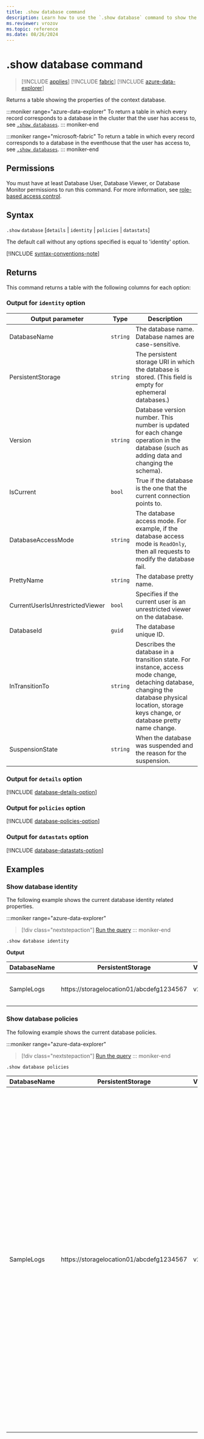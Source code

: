 ```yaml
---
title: .show database command
description: Learn how to use the `.show database` command to show the properties of the specified database.
ms.reviewer: vrozov
ms.topic: reference
ms.date: 08/26/2024
---
```

# .show database command

> [!INCLUDE [applies](../includes/applies-to-version/applies.md)] [!INCLUDE [fabric](../includes/applies-to-version/fabric.md)] [!INCLUDE [azure-data-explorer](../includes/applies-to-version/azure-data-explorer.md)]

Returns a table showing the properties of the context database.

:::moniker range="azure-data-explorer"
To return a table in which every record corresponds to a database in the cluster that the user has access to, see [`.show databases`](show-databases.md).
::: moniker-end

:::moniker range="microsoft-fabric"
To return a table in which every record corresponds to a database in the eventhouse that the user has access to, see [`.show databases`](show-databases.md).
::: moniker-end

## Permissions

You must have at least Database User, Database Viewer, or Database Monitor permissions to run this command. For more information, see [role-based access control](../access-control/role-based-access-control.md).

## Syntax

`.show` `database` [`details` | `identity` | `policies` | `datastats`]

The default call without any options specified is equal to 'identity' option.

[!INCLUDE [syntax-conventions-note](../includes/syntax-conventions-note.md)]

## Returns

This command returns a table with the following columns for each option:

### Output for `identity` option

|Output parameter |Type |Description|
|---|---|---|
|DatabaseName  | `string` |The database name. Database names are case-sensitive.|
|PersistentStorage  | `string` |The persistent storage URI in which the database is stored. (This field is empty for ephemeral databases.)|
|Version  | `string` |Database version number. This number is updated for each change operation in the database (such as adding data and changing the schema). |
|IsCurrent  |`bool` |True if the database is the one that the current connection points to.|
|DatabaseAccessMode  | `string` |The database access mode. For example, if the database access mode is `ReadOnly`, then all requests to modify the database fail. |
|PrettyName | `string` |The database pretty name.|
|CurrentUserIsUnrestrictedViewer |`bool` | Specifies if the current user is an unrestricted viewer on the database.|
|DatabaseId | `guid` |The database unique ID.|
|InTransitionTo| `string` |Describes the database in a transition state. For instance, access mode change, detaching database, changing the database physical location, storage keys change, or database pretty name change.|
|SuspensionState|`string` |When the database was suspended and the reason for the suspension.|

### Output for `details` option

[!INCLUDE [database-details-option](../includes/database-details-option.md)]

### Output for `policies` option

[!INCLUDE [database-policies-option](../includes/database-policies-option.md)]

### Output for `datastats` option

[!INCLUDE [database-datastats-option](../includes/database-datastats-option.md)]

## Examples

### Show database identity

The following example shows the current database identity related properties.

:::moniker range="azure-data-explorer"
> [!div class="nextstepaction"]
> <a href="https://dataexplorer.azure.com/clusters/help/databases/Samples?query=H4sIAAAAAAAAA9MrzsgvV0hJLElMSixOLVbITEnNK8ksqQQA60I4JxgAAAA%3D" target="_blank">Run the query</a>
::: moniker-end

```kusto
.show database identity
```

**Output**

|DatabaseName| PersistentStorage| Version| IsCurrent| DatabaseAccessMode| PrettyName|CurrentUserIsUnrestrictedViewer| DatabaseId| InTransitionTo|
|---------|---------|---------|---------|---------|---------|---------|---------|---------|
|SampleLogs|https://storagelocation01/abcdefg1234567| v252.0| true| ReadWrite|	|false|a1b2c3-1234-d4e5f7-8901234abc||

### Show database policies

The following example shows the current database policies.

:::moniker range="azure-data-explorer"
> [!div class="nextstepaction"]
> <a href="https://dataexplorer.azure.com/clusters/help/databases/SampleLogs?query=H4sIAAAAAAAAA9MrzsgvV0hJLElMSixOVSjIz8lMzkwtBgBc16a1FwAAAA%3D%3D" target="_blank">Run the query</a>
::: moniker-end

```kusto
.show database policies
```

|DatabaseName|PersistentStorage|Version|IsCurrent|DatabaseAccessMode|PrettyName|DatabaseId|AuthorizedPrincipals|RetentionPolicy|MergePolicy|CachingPolicy|ShardingPolicy|StreamingIngestionPolicy|IngestionBatchingPolicy|
|---------|---------|---------|---------|---------|---------|---------|---------|---------|---------|---------|---------|---------|---------|
|SampleLogs|https://storagelocation01/abcdefg1234567| v252.0|true|ReadWrite||a1b2c3-1234-d4e5f7-8901234ab|[{ "Role": "Admin", "PrincipalName": "1234abcd-ef56-789-0123456e" "PrincipalType": "AadUser"}, { "Role": "Admin", "PrincipalName": "fghi1234-5678-9j12-3456", "PrincipalType": "AadUser"}, { "Role": "User", "PrincipalName": "kl1234-1234-56m7-89012", "PrincipalType": "AadApplication"}, { "Role": "User", "PrincipalName": "fghi1234-5678-9j12-3456" "PrincipalType": "AadApplication" }, { "Role": "Ingestor", "PrincipalName": "fghi1234-5678-9j12-3456", "PrincipalType": "AadApplication" }, { "Role": "Viewer", "PrincipalName": "#everyone#", "PrincipalType": "AadUser" }, {"Role": "Viewer", "PrincipalName": "#everyone#", "PrincipalType": "MsaUser" }, { "Role": "Admin" "PrincipalName":"nop1234-1234-56qr-7890", "PrincipalType": "AadUser"}, { "Role": "User", "PrincipalName": "nop1234-1234-56qr-7890", "PrincipalType": "AadUser" }, { "Role": "Viewer", "PrincipalName": "nop1234-1234-56qr-7890","PrincipalType": "AadApplication"}, {"Role": "Ingestor", "PrincipalName": "nop1234-1234-56qr-7890", "PrincipalType": "AadApplication"}] |null| { "RowCountUpperBoundForMerge": 16000000, "OriginalSizeMBUpperBoundForMerge": 30000, "MaxExtentsToMerge": 100, "MaxRangeInHours": 24, "AllowRebuild": true, "AllowMerge": true, "Lookback": { "Kind": 0,"CustomPeriod": null }, "Origin": 2 }|null|{"MaxRowCount": 750000, "MaxExtentSizeInMb": 1024, "MaxOriginalSizeInMb": 2048, "UseShardEngine": true, "ShardEngineMaxRowCount": 1048576, "ShardEngineMaxExtentSizeInMb": 8192, "ShardEngineMaxOriginalSizeInMb": 3072}|null|null|
